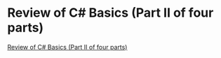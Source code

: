 # Review of C# Basics (Part II of four parts)
[Review of C# Basics (Part II of four parts)](https://aiwithcloud.com/2022/09/19/review_of_c_basics_part_ii_of_four_parts/)
